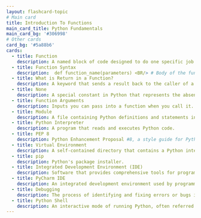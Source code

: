 ```yaml
---
layout: flashcard-topic
# Main card
title: Introduction To Functions
main_card_title: Python Fundamentals
main_card_bg: '#306998'
# Other cards
card_bg: '#5a88b6'
cards:
  - title: Function
    description: A named block of code designed to do one specific job and can be called multiple times.
  - title: Function Syntax
    description:  def function_name(parameters) <BR/> # Body of the function <BR/> return value_or_expression
  - title: What is Return in a Function?
    description: A keyword that sends a result back to the caller of a function.
  - title: None
    description: A special constant in Python that represents the absence of a value or a null value. It's the default return value of functions.
  - title: Function Arguments
    description: Inputs you can pass into a function when you call it.
  - title: Module
    description: A file containing Python definitions and statements intended for use in other Python programs.
  - title: Python Interpreter
    description: A program that reads and executes Python code.
  - title: PEP 8
    description: Python Enhancement Proposal #8, a style guide for Python code.
  - title: Virtual Environment
    description: A self-contained directory that contains a Python interpreter and any additional packages.
  - title: pip
    description: Python's package installer.
  - title: Integrated Development Environment (IDE)
    description: Software that provides comprehensive tools for programming.
  - title: PyCharm IDE
    description: An integrated development environment used by programmers to develop Python software.
  - title: Debugging
    description: The process of identifying and fixing errors or bugs in a Python program.
  - title: Python Shell
    description: An interactive mode of running Python, often referred to as "REPL" (Read-Eval-Print Loop).
---
```


